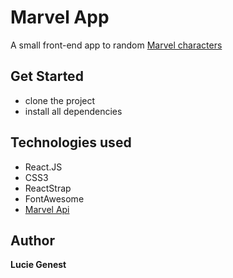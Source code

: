 # Marvel App

A small front-end app to random [Marvel characters](https://www.marvel.com/)

## Get Started

- clone the project
- install all dependencies

## Technologies used

- React.JS
- CSS3
- ReactStrap
- FontAwesome
- [Marvel Api](https://developer.marvel.com/)

## Author 

**Lucie Genest**

